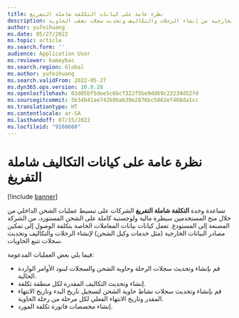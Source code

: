 ```yaml
---
title: نظرة عامة على كيانات التكلفة شاملة التفريغ
description: يوفر هذا المقال نظرة عامة على كيانات البيانات الخاصة بتكلفة الوصول التي تمكّن مصادر البيانات الخارجية من إنشاء الرحلات والتكاليف وتحديث سجلات تعقب الحاوية.
author: yufeihuang
ms.date: 05/27/2022
ms.topic: article
ms.search.form: ''
audience: Application User
ms.reviewer: kamaybac
ms.search.region: Global
ms.author: yufeihuang
ms.search.validFrom: 2022-05-27
ms.dyn365.ops.version: 10.0.28
ms.openlocfilehash: 03d05bf5dee5c6bcf322f5be9dd69c23234d52fd
ms.sourcegitcommit: 5b34b41ae74269ba639e2876bc5862ef468da1cc
ms.translationtype: HT
ms.contentlocale: ar-SA
ms.lasthandoff: 07/15/2022
ms.locfileid: "9166660"
---
```

# <a name="landed-cost-entities-overview"></a>نظرة عامة على كيانات التكاليف شاملة التفريغ

[!include [banner](../includes/banner.md)]

تساعدة وحدة **التكلفة شاملة التفريغ** الشركات على تبسيط عمليات الشحن الداخلي من خلال منح المستخدمين سيطرة مالية ولوجستية كاملة على الشحن المستورد، من الشركة المصنعة إلى المستودع. تعمل كيانات بيانات المعاملات الخاصة بتكلفة الوصول إلى تمكين مصادر البيانات الخارجية (مثل خدمات وكيل الشحن) لإنشاء الرحلات والتكاليف وتحديث سجلات تتبع الحاويات.

فيما يلي بعض العمليات المدعومة:

- قم بإنشاء وتحديث سجلات الرحلة وحاوية الشحن والسجلات لبنود الأوامر الواردة الحالية.
- إنشاء وتحديث التكاليف المقدرة لكل منطقة تكلفة.
- قم بإنشاء وتحديث سجلات نشاط حاوية الشحن لتسجيل تاريخ البدء وتاريخ الانتهاء المقدر وتاريخ الانتهاء الفعلي لكل مرحلة من رحلة الحاوية.
- إنشاء مخصصات فاتورة تكلفة المورد.
